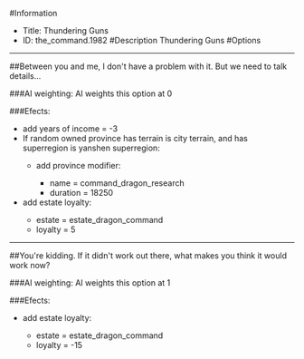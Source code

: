 #Information
 - Title: Thundering Guns
 - ID: the_command.1982
#Description
Thundering Guns
#Options

___
##Between you and me, I don't have a problem with it. But we need to talk details...

###AI weighting:
AI weights this option at 0


###Efects:<ul><li>add years of income = -3</li><li>If random owned province has terrain is city terrain, and  has superregion is yanshen superregion:</li><ul><li>add province modifier:</li><ul><li>name = command_dragon_research</li><li>duration = 18250</li></ul></ul><li>add estate loyalty:</li><ul><li>estate = estate_dragon_command</li><li>loyalty = 5</li></ul></ul>

___
##You're kidding. If it didn't work out there, what makes you think it would work now?

###AI weighting:
AI weights this option at 1


###Efects:<ul><li>add estate loyalty:</li><ul><li>estate = estate_dragon_command</li><li>loyalty = -15</li></ul></ul>
